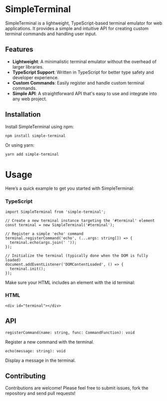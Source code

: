 # SimpleTerminal

SimpleTerminal is a lightweight, TypeScript-based terminal emulator for web applications. It provides a simple and intuitive API for creating custom terminal commands and handling user input.

## Features

- **Lightweight**: A minimalistic terminal emulator without the overhead of larger libraries.
- **TypeScript Support**: Written in TypeScript for better type safety and developer experience.
- **Custom Commands**: Easily register and handle custom terminal commands.
- **Simple API**: A straightforward API that's easy to use and integrate into any web project.

## Installation

Install SimpleTerminal using npm:

```bash
npm install simple-terminal
```

Or using yarn:

```bash
yarn add simple-terminal
```

# Usage
Here’s a quick example to get you started with SimpleTerminal:

### TypeScript
```
import SimpleTerminal from 'simple-terminal';

// Create a new terminal instance targeting the '#terminal' element
const terminal = new SimpleTerminal('#terminal');

// Register a simple 'echo' command
terminal.registerCommand('echo', (...args: string[]) => {
  terminal.echo(args.join(' '));
});

// Initialize the terminal (typically done when the DOM is fully loaded)
document.addEventListener('DOMContentLoaded', () => {
  terminal.init();
});
```
 Make sure your HTML includes an element with the id terminal:

### HTML
```
<div id="terminal"></div>
```
## API
```
registerCommand(name: string, func: CommandFunction): void
```
Register a new command with the terminal.
```
echo(message: string): void
```
Display a message in the terminal.

## Contributing
Contributions are welcome! Please feel free to submit issues, fork the repository and send pull requests!